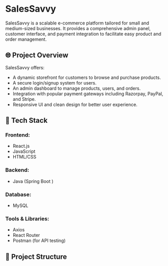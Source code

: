 # SalesSavvy

SalesSavvy is a scalable e-commerce platform tailored for small and medium-sized businesses. It provides a comprehensive admin panel, customer interface, and payment integration to facilitate easy product and order management.

## 🌐 Project Overview

SalesSavvy offers:
- A dynamic storefront for customers to browse and purchase products.
- A secure login/signup system for users.
- An admin dashboard to manage products, users, and orders.
- Integration with popular payment gateways including Razorpay, PayPal, and Stripe.
- Responsive UI and clean design for better user experience.

## 🧰 Tech Stack

### Frontend:
- React.js
- JavaScript
- HTML/CSS

### Backend:
- Java (Spring Boot )

### Database:
- MySQL

### Tools & Libraries:
- Axios
- React Router
- Postman (for API testing)

## 📁 Project Structure

